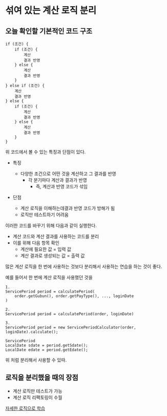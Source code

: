 # 섞여 있는 계산 로직 분리

## 오늘 확인할 기본적인 코드 구조
```
if (조건) {
    if (조건) {
        계산
        결과 반영
    } else {
        계산
        결과 반영
    }
} else if (조건) {
    계산
    결과 반영
} else {
    if (조건) {
        계산
        결과 반영
    } else {
        계산
        결과 반영
    }
}
```

위 코드에서 볼 수 있는 특징과 단점이 있다.   

* 특징
    * 다양한 조건으로 어떤 것을 계산하고 그 결과를 반영
        * 각 분기마다 계산과 결과가 반영
            * 즉, 계산과 반영 코드가 섞임

* 단점
    * 계산 로직을 이해하는데결과 반영 코드가 방해가 됨
    * 로직만 테스트하기 어려움   

이러한 코드를 바꾸기 위해 다음과 같이 실행한다.   

* 계산 코드와 계산 결과를 사용하는 코드를 분리
* 이를 위해 다음 항목 확인
    * 계산에 필요한 값 = 입력 값
    * 계산 결과로 생성되는 값 = 출력 값   

많은 계산 로직을 한 번에 사용하는 것보다 분리해서 사용하는 연습을 하는 것이 좋다.   

예를 들어서 한 번에 계산 로직을 사용했던 것을   

```
1.
ServicePeriod period = calculatePeriod(
    order.getGubun(), order.getPayType(), ..., loginDate
)

2.
ServicePeriod period = calculatePeriod(order, loginDate)

3.
ServicePeriod period = new ServicePeriodCalculator(order, loginDate).calculate();

ServicePeriod
LocalDate sdate = period.getSdate();
LocalDate edate = period.getEdate();
```

위 처럼 분리해서 사용할 수 있따.   

## 로직을 분리했을 때의 장점
* 계산 로직만 테스트가 가능
* 계산 로직 리팩토링이 수월   

[자세한 로직으로 학습](https://www.youtube.com/watch?v=gd9aeUywGcM)